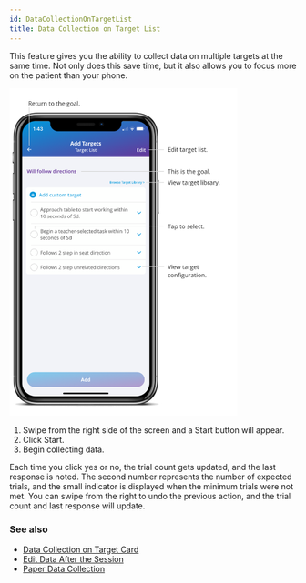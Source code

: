 ```yaml
---
id: DataCollectionOnTargetList
title: Data Collection on Target List
---
```


This feature gives you the ability to collect data on multiple targets at the same time. Not only does this save time, but it also allows you to focus more on the patient than your phone.   

<img src="/img/TargetList.png" width="400" />

1. Swipe from the right side of the screen and a Start button will appear. 
2. Click Start.  
3. Begin collecting data. 

  
Each time you click yes or no, the trial count gets updated, and the last response is noted. The second number represents the number of expected trials, and the small indicator is displayed when the minimum trials were not met. You can swipe from the right to undo the previous action, and the trial count and last response will update.

### See also
- [Data Collection on Target Card](DataCollection/DataCollectionTargetCard.md)
- [Edit Data After the Session](DataCollection/EditDataAfterSession.md)
- [Paper Data Collection](DataCollection/PaperDataCollection.md)